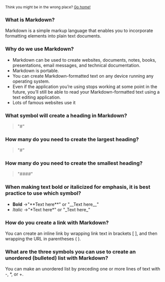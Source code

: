 <sub>Think you might be in the wrong place? [Go home!](README.md)</sub>
### What is Markdown?
Markdown is a simple markup language that enables you to incorporate formatting elements into plain text documents.
### Why do we use Markdown?
* Markdown can be used to create websites, documents, notes, books, presentations, email messages, and technical documentation.
* Markdown is portable. 
* You can create Markdown-formatted text on any device running any operating system.
* Even if the application you’re using stops working at some point in the future, you’ll still be able to read your Markdown-formatted text using a text editing application.
* Lots of famous websites use it
### What symbol will create a heading in Markdown?
>"#"
### How many do you need to create the largest heading?
>"#"
### How many do you need to create the smallest heading?
>"####"
### When making text bold or italicized for emphasis, it is best practice to use which symbol?
* **Bold**
  ->"\*\*Text here\*\*" or "\_\_Text here_\_"
* _Italic_
  ->"\*Text here\*" or "\_Text here\_"
### How do you create a link with Markdown?
You can create an inline link by wrapping link text in brackets [ ], and then wrapping the URL in parentheses ( ). 
### What are the three symbols you can use to create an unordered (bulleted) list with Markdown?
You can make an unordered list by preceding one or more lines of text with \-, \*, or \+.
